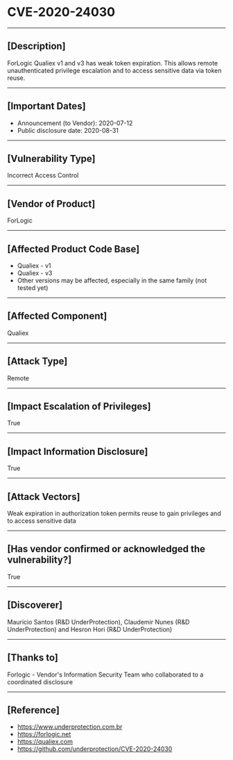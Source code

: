 # CVE-2020-24030

------------------------------------------

## [Description]

ForLogic Qualiex v1 and v3 has weak token expiration. This allows remote unauthenticated privilege escalation and to access sensitive data via token reuse.

------------------------------------------

## [Important Dates]

- Announcement (to Vendor): 2020-07-12
- Public disclosure date: 2020-08-31

------------------------------------------

## [Vulnerability Type]

Incorrect Access Control

------------------------------------------

## [Vendor of Product]

ForLogic

------------------------------------------

## [Affected Product Code Base]

- Qualiex - v1
- Qualiex - v3
- Other versions may be affected, especially in the same family (not tested yet)

------------------------------------------

## [Affected Component]

Qualiex

------------------------------------------

## [Attack Type]

Remote

------------------------------------------

## [Impact Escalation of Privileges]

True

------------------------------------------

## [Impact Information Disclosure]

True

------------------------------------------

## [Attack Vectors]

Weak expiration in authorization token permits reuse to gain privileges and to access sensitive data

------------------------------------------

## [Has vendor confirmed or acknowledged the vulnerability?]

True

------------------------------------------

## [Discoverer]

Mauricio Santos (R&D UnderProtection), Claudemir Nunes (R&D UnderProtection) and Hesron Hori (R&D UnderProtection)

------------------------------------------

## [Thanks to]

Forlogic - Vendor's Information Security Team who collaborated to a coordinated disclosure

------------------------------------------

## [Reference]

- https://www.underprotection.com.br
- https://forlogic.net
- https://qualiex.com
- https://github.com/underprotection/CVE-2020-24030
